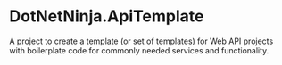 # DotNetNinja.ApiTemplate
A project to create a template (or set of templates) for Web API projects with boilerplate code for commonly needed services and functionality.

